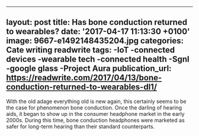   - --
layout: post
title: Has bone conduction returned to wearables?
date: '2017-04-17 11:13:30 +0100'
image: 9667-e1492148435204.jpg
categories: Cate writing readwrite
tags:
-IoT
-connected devices
-wearable tech
-connected health
-Sgnl
-google glass
-Project Aura 
publication_url: https://readwrite.com/2017/04/13/bone-conduction-returned-to-wearables-dl1/
---

With the old adage everything old is new again, this certainly seems to be the case for phenomenon bone conduction. Once the darling of hearing aids, it began to show up in the consumer headphone market in the early 2000s. During this time, bone conduction headphones were marketed as safer for long-term hearing than their standard counterparts.
